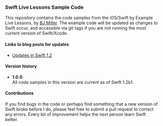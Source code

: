 ### Swift Live Lessons Sample Code
This repository contains the code samples from the iOS/Swift by Example Live Lessons, by [BJ Miller](http://bjmiller.me). The example code will be updated as changes to Swift occur, and accessible via git tags if you are not running the most current version of Swift/Xcode.

#### Links to blog posts for updates
* [Updates in Swift 1.2](http://bjmiller.me/post/116692952237/updates-in-swift-1-2)

#### Version history
* **1.0.0**  
All code samples in this version are current as of Swift 1.2b1.  

#### Contributions
If you find bugs in the code or perhaps find something that a new version of Swift broke before I do, please feel free to submit a pull request to correct any errors. Every bit of improvement helps the next person learn Swift better.